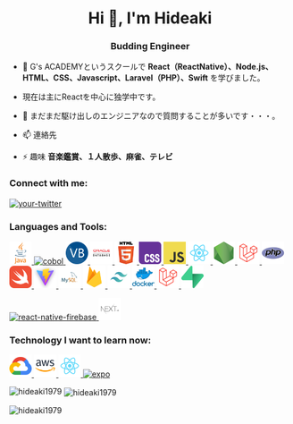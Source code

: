 <h1 align="center">Hi 👋, I'm Hideaki</h1>
<h3 align="center">Budding Engineer</h3>

- 🌱 G's ACADEMYというスクールで **React（ReactNative）、Node.js、HTML、CSS、Javascript、Laravel（PHP）、Swift** を学びました。
- 現在は主にReactを中心に独学中です。

- 💬 まだまだ駆け出しのエンジニアなので質問することが多いです・・・。

- 📫 連絡先 

- ⚡ 趣味 **音楽鑑賞、１人散歩、麻雀、テレビ**

<h3 align="left">Connect with me:</h3>
<p align="left">
<a href="https://x.com/H_Kagami_Gs" target="blank"><img align="center" src="https://cdn.jsdelivr.net/npm/simple-icons@v9/icons/x.svg" alt="your-twitter" height="30" width="40" /></a>

<h3 align="left">Languages and Tools:</h3>
<p align="left"> 
<a href="https://www.java.com/" target="_blank"> <img src="https://raw.githubusercontent.com/github/explore/main/topics/java/java.png" alt="java" width="40" height="40"/> </a> 
<a href="https://en.wikipedia.org/wiki/COBOL" target="_blank"> <img src="https://raw.githubusercontent.com/github/explore/main/topics/cobol/cobol.png" alt="cobol" width="40" height="40"/> </a> 
<a href="https://docs.microsoft.com/en-us/dotnet/visual-basic/" target="_blank"> <img src="https://raw.githubusercontent.com/github/explore/main/topics/visual-basic/visual-basic.png" alt="vb" width="40" height="40"/> </a> 
<a href="https://www.oracle.com/" target="_blank"> <img src="https://raw.githubusercontent.com/github/explore/main/topics/oracle-database/oracle-database.png" alt="oracle" width="40" height="40"/> </a>
<a href="https://www.w3.org/html/" target="_blank"> <img src="https://raw.githubusercontent.com/github/explore/main/topics/html/html.png" alt="html5" width="40" height="40"/> </a> 
<a href="https://www.w3schools.com/css/" target="_blank"> <img src="https://raw.githubusercontent.com/github/explore/main/topics/css/css.png" alt="css3" width="40" height="40"/> </a>  
<a href="https://www.javascript.com/" target="_blank"> <img src="https://raw.githubusercontent.com/github/explore/main/topics/javascript/javascript.png" alt="javascript" width="40" height="40"/> </a> 
<a href="https://reactjs.org/" target="_blank"> <img src="https://raw.githubusercontent.com/github/explore/main/topics/react/react.png" alt="react" width="40" height="40"/> </a> 
<a href="https://nodejs.org" target="_blank"> <img src="https://raw.githubusercontent.com/github/explore/main/topics/nodejs/nodejs.png" alt="nodejs" width="40" height="40"/> </a> 
<a href="https://laravel.com/" target="_blank"> <img src="https://raw.githubusercontent.com/github/explore/main/topics/laravel/laravel.png" alt="laravel" width="40" height="40"/> </a> 
<a href="https://www.php.net/" target="_blank"> <img src="https://raw.githubusercontent.com/github/explore/main/topics/php/php.png" alt="php" width="40" height="40"/> </a> 
<a href="https://developer.apple.com/swift/" target="_blank"> <img src="https://raw.githubusercontent.com/github/explore/main/topics/swift/swift.png" alt="swift" width="40" height="40"/> </a> 
<a href="https://vitejs.dev/" target="_blank"> <img src="https://raw.githubusercontent.com/github/explore/main/topics/vite/vite.png" alt="vite" width="40" height="40"/> </a> 
<a href="https://www.mysql.com/" target="_blank"> <img src="https://raw.githubusercontent.com/github/explore/main/topics/mysql/mysql.png" alt="mysql" width="40" height="40"/> </a> 
<a href="https://firebase.google.com/" target="_blank"> <img src="https://raw.githubusercontent.com/github/explore/main/topics/firebase/firebase.png" alt="firebase" width="40" height="40"/> </a>
<a href="https://tailwindcss.com/" target="_blank"> <img src="https://raw.githubusercontent.com/github/explore/main/topics/tailwind/tailwind.png" alt="tailwindcss" width="40" height="40"/> 
</a>
<a href="https://www.docker.com/" target="_blank"> <img src="https://raw.githubusercontent.com/github/explore/main/topics/docker/docker.png" alt="docker" width="40" height="40"/> </a>
<a href="https://laravel.com/docs/8.x/sail" target="_blank"> <img src="https://raw.githubusercontent.com/github/explore/main/topics/laravel/laravel.png" alt="laravel-sail" width="40" height="40"/> 
</a>
<a href="https://supabase.io/" target="_blank"> <img src="https://raw.githubusercontent.com/github/explore/main/topics/supabase/supabase.png" alt="supabase" width="40" height="40"/> </a>
</p>
<a href="https://rnfirebase.io/" target="_blank"> 
    <img src="https://raw.githubusercontent.com/github/explore/main/topics/react-native-firebase/react-native-firebase.png" alt="react-native-firebase" width="40" height="40"/> 
</a>
<a href="https://nextjs.org/" target="_blank">
    <img src="https://raw.githubusercontent.com/github/explore/main/topics/nextjs/nextjs.png" alt="Next.js" width="40" height="40"/>
</a>

<h3 align="left">Technology I want to learn now:</h3>
<p align="left"> 
<a href="https://cloud.google.com/" target="_blank"> <img src="https://raw.githubusercontent.com/github/explore/main/topics/google-cloud/google-cloud.png" alt="gcp" width="40" height="40"/> </a> 
<a href="https://aws.amazon.com/" target="_blank"> <img src="https://raw.githubusercontent.com/github/explore/main/topics/aws/aws.png" alt="aws" width="40" height="40"/> </a> 
<a href="https://reactnative.dev/" target="_blank"> <img src="https://raw.githubusercontent.com/github/explore/main/topics/react-native/react-native.png" alt="reactnative" width="40" height="40"/> </a> 
<a href="https://expo.dev/" target="_blank"> <img src="https://raw.githubusercontent.com/github/explore/main/topics/expo/expo.png" alt="expo" width="40" height="40"/> </a>
</p>

<p><img align="left" src="https://github-readme-stats.vercel.app/api/top-langs?username=hideaki1979&show_icons=true&locale=en&layout=compact" alt="hideaki1979" /></p>

<p>&nbsp;<img align="center" src="https://github-readme-stats.vercel.app/api?username=hideaki1979&show_icons=true&locale=en" alt="hideaki1979" /></p>

<p><img align="center" src="https://github-readme-streak-stats.herokuapp.com/?user=hideaki1979&" alt="hideaki1979" /></p>

<!--
<img src="https://user-images.githubusercontent.com/your-profile-image.png" align="center" />

<p align="left"> <img src="https://komarev.com/ghpvc/?username=hideaki1979&label=プロフィール閲覧数&color=0e75b6&style=flat" alt="hideaki1979" /> </p>

**hideaki1979/hideaki1979** is a ✨ _special_ ✨ repository because its `README.md` (this file) appears on your GitHub profile.

Here are some ideas to get you started:

- 🔭 I’m currently working on ...
- 🌱 I’m currently learning ...
- 👯 I’m looking to collaborate on ...
- 🤔 I’m looking for help with ...
- 💬 Ask me about ...
- 📫 How to reach me: ...
- 😄 Pronouns: ...
- ⚡ Fun fact: ...
-->
